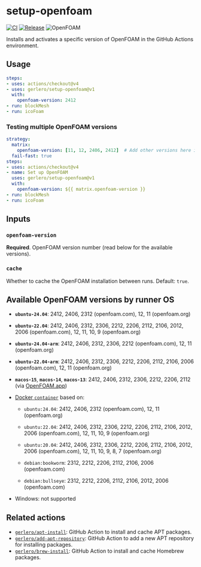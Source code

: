 # setup-openfoam

[![CI](https://github.com/gerlero/setup-openfoam/actions/workflows/ci.yml/badge.svg)](https://github.com/gerlero/setup-openfoam/actions/workflows/ci.yml)
[![Release](https://github.com/gerlero/setup-openfoam/actions/workflows/release.yml/badge.svg)](https://github.com/gerlero/setup-openfoam/actions/workflows/release.yml)
![OpenFOAM](https://img.shields.io/badge/openfoam-.com%20|%20.org-informational)

Installs and activates a specific version of OpenFOAM in the GitHub Actions environment.

## Usage

```yaml
steps:
- uses: actions/checkout@v4
- uses: gerlero/setup-openfoam@v1
  with:
    openfoam-version: 2412
- run: blockMesh
- run: icoFoam
```

### Testing multiple OpenFOAM versions

```yaml
strategy:
  matrix:
    openfoam-version: [11, 12, 2406, 2412]  # Add other versions here if needed
  fail-fast: true
steps:
- uses: actions/checkout@v4
- name: Set up OpenFOAM
  uses: gerlero/setup-openfoam@v1
  with:
    openfoam-version: ${{ matrix.openfoam-version }}
- run: blockMesh
- run: icoFoam
```

## Inputs

### `openfoam-version`

**Required**. OpenFOAM version number (read below for the available versions).

### `cache`

Whether to cache the OpenFOAM installation between runs. Default: `true`.

## Available OpenFOAM versions by runner OS

- **`ubuntu-24.04`**: 2412, 2406, 2312 (openfoam.com), 12, 11 (openfoam.org)

- **`ubuntu-22.04`**: 2412, 2406, 2312, 2306, 2212, 2206, 2112, 2106, 2012, 2006 (openfoam.com), 12, 11, 10, 9 (openfoam.org)

- **`ubuntu-24.04-arm`**: 2412, 2406, 2312, 2306, 2212 (openfoam.com), 12, 11 (openfoam.org)

- **`ubuntu-22.04-arm`**: 2412, 2406, 2312, 2306, 2212, 2206, 2112, 2106, 2006 (openfoam.com), 12, 11 (openfoam.org)

- **`macos-15`**, **`macos-14`**, **`macos-13`**: 2412, 2406, 2312, 2306, 2212, 2206, 2112 (via [OpenFOAM.app](https://github.com/gerlero/openfoam-app))

- [Docker `container`](https://docs.github.com/en/actions/writing-workflows/choosing-where-your-workflow-runs/running-jobs-in-a-container) based on:

  - `ubuntu:24.04`: 2412, 2406, 2312 (openfoam.com), 12, 11 (openfoam.org)

  - `ubuntu:22.04`: 2412, 2406, 2312, 2306, 2212, 2206, 2112, 2106, 2012, 2006 (openfoam.com), 12, 11, 10, 9 (openfoam.org)

  - `ubuntu:20.04`: 2412, 2406, 2312, 2306, 2212, 2206, 2112, 2106, 2012, 2006 (openfoam.com), 12, 11, 10, 9, 8, 7 (openfoam.org)

  - `debian:bookworm`: 2312, 2212, 2206, 2112, 2106, 2006 (openfoam.com)

  - `debian:bullseye`: 2312, 2212, 2206, 2112, 2106, 2012, 2006 (openfoam.com)

- Windows: not supported

## Related actions

- [`gerlero/apt-install`](https://github.com/gerlero/apt-install): GitHub Action to install and cache APT packages.
- [`gerlero/add-apt-repository`](https://github.com/gerlero/add-apt-repository): GitHub Action to add a new APT repository for installing packages.
- [`gerlero/brew-install`](https://github.com/gerlero/brew-install): GitHub Action to install and cache Homebrew packages.
